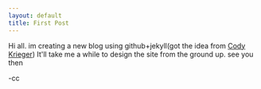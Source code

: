 ```yaml
---
layout: default
title: First Post
---
```


<p>Hi all.  im creating a new blog using github+jekyll(got the idea from <a href="http://blog.codykrieger.com">Cody Krieger</a>)  It'll take me a while to design the site from the ground up. see you then </p>

-cc
